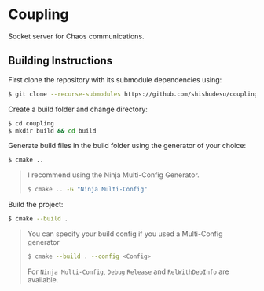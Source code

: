# Coupling
Socket server for Chaos communications.
## Building Instructions
First clone the repository with its submodule dependencies using:
```bash
$ git clone --recurse-submodules https://github.com/shishudesu/coupling
```
Create a build folder and change directory:
```bash 
$ cd coupling
$ mkdir build && cd build
```
Generate build files in the build folder using the generator of your choice:
```bash
$ cmake ..
```
>I recommend using the Ninja Multi-Config Generator.
> ```bash
> $ cmake .. -G "Ninja Multi-Config"
> ```
Build the project:
```bash
$ cmake --build . 
```
> You can specify your build config if you used a Multi-Config generator
> ```bash
> $ cmake --build . --config <Config>
>```
> For `Ninja Multi-Config`, `Debug` `Release` and `RelWithDebInfo` are available.
